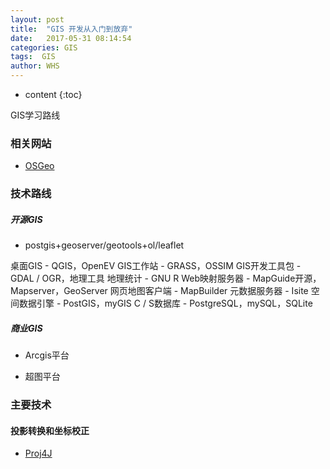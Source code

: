 ```yaml
---
layout: post
title:  "GIS 开发从入门到放弃"
date:   2017-05-31 08:14:54
categories: GIS
tags:  GIS
author: WHS
---
```


* content
{:toc}

GIS学习路线




### 相关网站

* [OSGeo](http://www.osgeo.org/)

### 技术路线

##### 开源GIS

* postgis+geoserver/geotools+ol/leaflet

桌面GIS - QGIS，OpenEV
GIS工作站 - GRASS，OSSIM
GIS开发工具包 - GDAL / OGR，地理工具
地理统计 - GNU R
Web映射服务器 - MapGuide开源，Mapserver，GeoServer
网页地图客户端 - MapBuilder
元数据服务器 - Isite
空间数据引擎 - PostGIS，myGIS
C / S数据库 - PostgreSQL，mySQL，SQLite

	
##### 商业GIS

* Arcgis平台

* 超图平台

### 主要技术

#### 投影转换和坐标校正

* [Proj4J](http://trac.osgeo.org/proj4j/)

